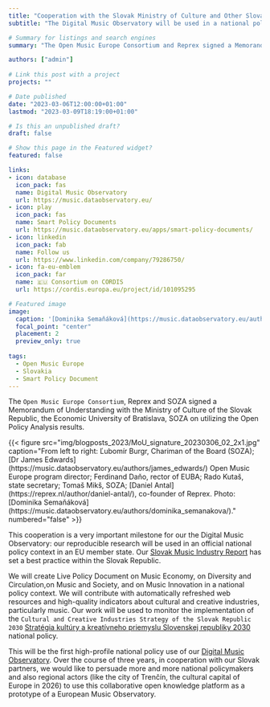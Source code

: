 ```yaml
---
title: "Cooperation with the Slovak Ministry of Culture and Other Slovak Partners"
subtitle: "The Digital Music Observatory will be used in a national policy context"

# Summary for listings and search engines
summary: "The Open Music Europe Consortium and Reprex signed a Memorandum of Understanding with the Ministry of Culture of the Slovak Republic, the Economic University of Bratislava, SOZA on utilizing the Open Policy Analysis results."

authors: ["admin"]
 
# Link this post with a project
projects: ""

# Date published
date: "2023-03-06T12:00:00+01:00"
lastmod: "2023-03-09T18:19:00+01:00"

# Is this an unpublished draft?
draft: false

# Show this page in the Featured widget?
featured: false

links:
- icon: database
  icon_pack: fas
  name: Digital Music Observatory
  url: https://music.dataobservatory.eu/
- icon: play
  icon_pack: fas
  name: Smart Policy Documents
  url: https://music.dataobservatory.eu/apps/smart-policy-documents/
- icon: linkedin
  icon_pack: fab
  name: Follow us
  url: https://www.linkedin.com/company/79286750/
- icon: fa-eu-emblem
  icon_pack: far
  name: 🇪🇺 Consortium on CORDIS
  url: https://cordis.europa.eu/project/id/101095295

# Featured image
image:
  caption: '[Dominika Semaňáková](https://music.dataobservatory.eu/authors/dominika_semanakova/)'
  focal_point: "center"
  placement: 2
  preview_only: true
  
tags:
  - Open Music Europe
  - Slovakia
  - Smart Policy Document
---
```


The `Open Music Europe Consortium`, Reprex and SOZA signed a Memorandum of Understanding with the Ministry of Culture of the Slovak Republic, the Economic University of Bratislava, SOZA on utilizing the Open Policy Analysis results.

<td style="text-align: center;">{{< figure src="img/blogposts_2023/MoU_signature_20230306_02_2x1.jpg" caption="From left to right: Ľubomír Burgr, Chariman of the Board (SOZA); [Dr James Edwards](https://music.dataobservatory.eu/authors/james_edwards/) Open Music Europe program director; Ferdinand Daňo, rector of EUBA; Rado Kutaš, state secretary; Tomaš Mikš, SOZA; [Daniel Antal](https://reprex.nl/author/daniel-antal/), co-founder of Reprex. Photo: [Dominika Semaňáková](https://music.dataobservatory.eu/authors/dominika_semanakova/)." numbered="false" >}}</td>

This cooperation is a very important milestone for our the Digital Music Observatory: our reproducible research will be used in an official national policy context in an EU member state. Our [Slovak Music Industry Report](https://music.dataobservatory.eu/publication/slovak_music_industry_2019/) has set a best practice within the Slovak Republic.

We will create Live Policy Document on Music Economy, on Diversity and Circulation,on  Music and Society, and on Music Innovation in a national policy context. We will contribute with automatically refreshed web resources and high-quality indicators about cultural and creative industries, particularly music.  Our work will be used to monitor the implementation of the `Cultural and Creative Industries Strategy of the Slovak Republic 2030` [Stratégia kultúry a kreatívneho priemyslu Slovenskej republiky 2030](https://www.culture.gov.sk/ministerstvo/strategia-kultury-a-kreativneho-priemyslu-2030/) national policy.

This will be the first high-profile national policy use of our [Digital Music Observatory](https://music.dataobservatory.eu/). Over the course of three years, in cooperation with our Slovak partners, we would like to persuade more and more national policymakers and also regional actors (like the city of Trenčín, the cultural capital of Europe in 2026) to use this collaborative open knowledge platform as a prototype of a European Music Observatory.